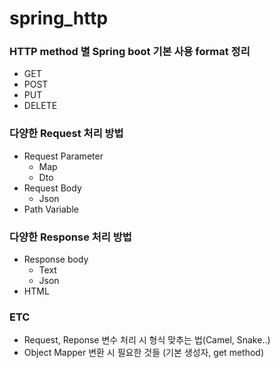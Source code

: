 # spring_http

### HTTP method 별 Spring boot 기본 사용 format 정리

- GET
- POST
- PUT
- DELETE

### 다양한 Request 처리 방법 

- Request Parameter
  - Map
  - Dto
- Request Body
  - Json
- Path Variable

### 다양한 Response 처리 방법

- Response body
  - Text
  - Json
- HTML

### ETC
- Request, Reponse 변수 처리 시 형식 맞추는 법(Camel, Snake..)
- Object Mapper 변환 시 필요한 것들 (기본 생성자, get method)
